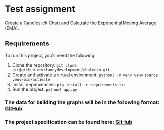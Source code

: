 # Test assignment

Create a Candlestick Chart and Calculate the Exponential Moving Average (EMA).

## Requirements

To run this project, you'll need the following:

1. Clone the repository: `git clone git@github.com:funnydevelopment/chalenko.git`
2. Create and activate a virtual environment: `python3 -m venv venv` `source venv/bin/activate`
3. Install dependencies: `pip install -r requirements.txt`
4. Run the project: `python3 app.py`

### The data for building the graphs will be in the following format: [GitHub](./result.json)
### The project specification can be found here: [GitHub](./specification.md)